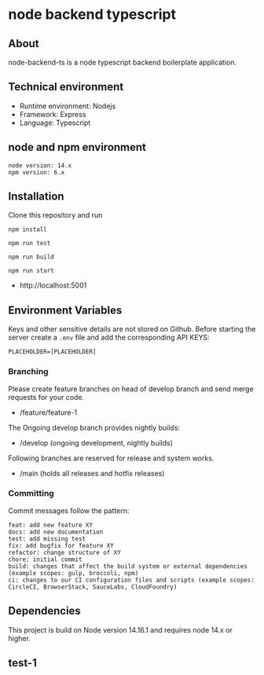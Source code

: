 # node backend typescript

## About

node-backend-ts is a node typescript backend boilerplate application.

## Technical environment

- Runtime environment: Nodejs
- Framework: Express
- Language: Typescript

## node and npm environment

```code
node version: 14.x
npm version: 6.x
```

## Installation

Clone this repository and run

```code
npm install
```

```code
npm run test
```

```code
npm run build
```

```code
npm run start
```

- http://localhost:5001

## Environment Variables

Keys and other sensitive details are not stored on Github. Before starting the server create a `.env` file and add the corresponding API KEYS:

```code
PLACEHOLDER=[PLACEHOLDER]
```

### Branching

Please create feature branches on head of develop branch and send merge requests for your code.

- /feature/feature-1

The Ongoing develop branch provides nightly builds:

- /develop (ongoing development, nightly builds)

Following branches are reserved for release and system works.

- /main (holds all releases and hotfix releases)

### Committing

Commit messages follow the pattern:

```code
feat: add new feature XY
docs: add new documentation
test: add missing test
fix: add bugfix for feature XY
refactor: change structure of XY
chore: initial commit
build: changes that affect the build system or external dependencies (example scopes: gulp, broccoli, npm)
ci: changes to our CI configuration files and scripts (example scopes: CircleCI, BrowserStack, SauceLabs, CloudFoundry)
```

## Dependencies

This project is build on Node version 14.16.1 and requires node 14.x or higher.

## test-1

